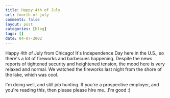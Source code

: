 ```yaml
---
title: Happy 4th of July
url: fourth-of-july
comments: false
layout: post
categories: [blog]
tags: []
date: 04-07-2002
---
```

Happy 4th of July from Chicago! It's Independence Day here in the U.S., so there's a lot of fireworks and barbecues happening. Despite the news reports of tightened security and heightened tension, the mood here is very relaxed and normal. We watched the fireworks last night from the shore of the lake, which was cool.

I'm doing well, and still job hunting. If you're a prospective employer, and you're reading this, then please please hire me...I'm good :)